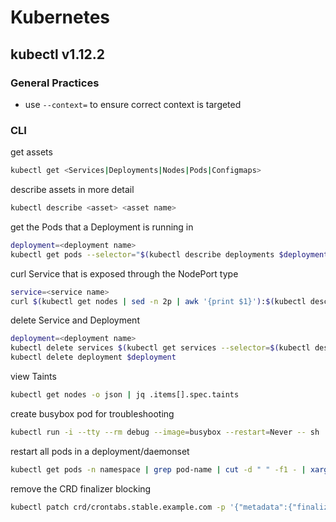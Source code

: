 # Kubernetes
## kubectl v1.12.2
### General Practices 
* use `--context=` to ensure correct context is targeted
### CLI
get assets<br/>
```bash
kubectl get <Services|Deployments|Nodes|Pods|Configmaps>
```
describe assets in more detail<br/>
```bash
kubectl describe <asset> <asset name>
```
get the Pods that a Deployment is running in<br/>
```bash
deployment=<deployment name>
kubectl get pods --selector="$(kubectl describe deployments $deployment | grep Selector | awk '{print $2}')" --output=wide
```
curl Service that is exposed through the NodePort type<br/>
```bash
service=<service name>
curl $(kubectl get nodes | sed -n 2p | awk '{print $1}'):$(kubectl describe service $service | grep NodePort: | awk '{print $3}' | sed 's/\/.*//')
```
delete Service and Deployment<br/>
```bash
deployment=<deployment name>
kubectl delete services $(kubectl get services --selector=$(kubectl describe deployments $deployment | grep Selector | awk '{print $2}') | sed -n 2p | awk '{print $1}') 
kubectl delete deployment $deployment
```
view Taints<br/>
```bash
kubectl get nodes -o json | jq .items[].spec.taints
```
create busybox pod for troubleshooting<br/>
```bash
kubectl run -i --tty --rm debug --image=busybox --restart=Never -- sh
```
restart all pods in a deployment/daemonset
```bash
kubectl get pods -n namespace | grep pod-name | cut -d " " -f1 - | xargs kubectl delete pod -n namespace
```
remove the CRD finalizer blocking
```bash
kubectl patch crd/crontabs.stable.example.com -p '{"metadata":{"finalizers":[]}}' --type=merge
```
